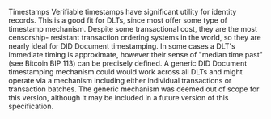 Timestamps Verifiable timestamps have significant utility for identity records. This is a good fit for DLTs, since most offer some type of timestamp mechanism. Despite some transactional cost, they are the most censorship- resistant transaction ordering systems in the world, so they are nearly ideal for DID Document timestamping. In some cases a DLT's immediate timing is approximate, however their sense of "median time past" (see Bitcoin BIP 113) can be precisely defined. A generic DID Document timestamping mechanism could would work across all DLTs and might operate via a mechanism including either individual transactions or transaction batches. The generic mechanism was deemed out of scope for this version, although it may be included in a future version of this specification.
